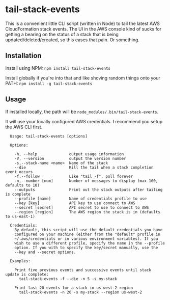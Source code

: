 # tail-stack-events

This is a convenient little CLI script (written in Node) to tail
the latest AWS CloudFormation stack events. The UI in the AWS
console kind of sucks for getting a bearing on the status of
a stack that is being updated/deleted/created, so this eases
that pain. Or something.

## Installation
Install using NPM: `npm install tail-stack-events`

Install globally if you're into that and like shoving random things
onto your PATH: `npm install -g tail-stack-events`

## Usage
If installed locally, the path will be `node_modules/.bin/tail-stack-events`.

It will use your locally configured AWS credentials. I recommend
you setup the AWS CLI first.

```
  Usage: tail-stack-events [options]

  Options:

    -h, --help              output usage information
    -V, --version           output the version number
    -s,--stack-name <name>  Name of the stack
    --die                   Kill the tail when a stack completion event occurs
    -f,--follow             Like "tail -f", poll forever
    -n,--number [num]       Number of messages to display (max 100, defaults to 10)
    --outputs               Print out the stack outputs after tailing is complete
    --profile [name]        Name of credentials profile to use
    --key [key]             API key to use connect to AWS
    --secret [secret]       API secret to use to connect to AWS
    --region [region]       The AWS region the stack is in (defaults to us-east-1)

  Credentials:
    By default, this script will use the default credentials you have
    configured on your machine (either from the "default" profile in
    ~/.aws/credentials or in various environment variables). If you
    wish to use a different profile, specify the name in the --profile
    option. If you with to specify the key/secret manually, use the
    --key and --secret options.

  Examples:

    Print five previous events and successive events until stack update is complete:
      tail-stack-events -f --die -n 5 -s my-stack
    
    Print last 20 events for a stack in us-west-2 region
      tail-stack-events -n 20 -s my-stack --region us-west-2
```
